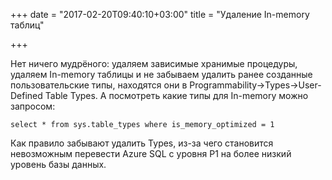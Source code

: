 +++
date = "2017-02-20T09:40:10+03:00"
title = "Удаление In-memory таблиц"

+++

Нет ничего мудрёного: удаляем зависимые хранимые процедуры, удаляем In-memory таблицы и не забываем удалить ранее созданные пользовательские типы, находятся они в Programmability->Types->User-Defined Table Types. А посмотреть какие типы для In-memory можно запросом: 

```
select * from sys.table_types where is_memory_optimized = 1
```

Как правило забывают удалить Types, из-за чего становится невозможным перевести Azure SQL с уровня P1 на более низкий уровень базы данных. 

